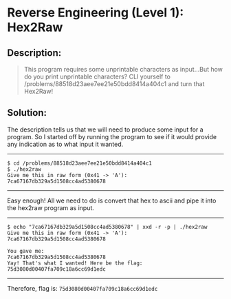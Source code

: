 # Reverse Engineering (Level 1): Hex2Raw
## Description: 
>This program requires some unprintable characters as input...But how do you print unprintable characters? CLI yourself to /problems/88518d23aee7ee21e50bdd8414a404c1 and turn that Hex2Raw!
## Solution:
The description tells us that we will need to produce some input for a program. So I started off by running the program to see if it would provide any indication as to what input it wanted. 
***
    $ cd /problems/88518d23aee7ee21e50bdd8414a404c1 
    $ ./hex2raw
    Give me this in raw form (0x41 -> 'A'):
    7ca67167db329a5d1508cc4ad5380678
***
Easy enough! All we need to do is convert that hex to ascii and pipe it into the hex2raw program as input.
***
    $ echo "7ca67167db329a5d1508cc4ad5380678" | xxd -r -p | ./hex2raw
    Give me this in raw form (0x41 -> 'A'):
    7ca67167db329a5d1508cc4ad5380678

    You gave me:
    7ca67167db329a5d1508cc4ad5380678
    Yay! That's what I wanted! Here be the flag:
    75d3080d00407fa709c18a6cc69d1edc
***
Therefore, flag is: `75d3080d00407fa709c18a6cc69d1edc`
